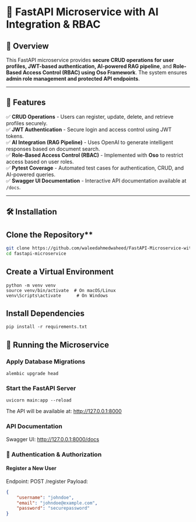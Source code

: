 # 🚀 FastAPI Microservice with AI Integration & RBAC

## 📖 Overview

This FastAPI microservice provides **secure CRUD operations for user profiles, JWT-based authentication, AI-powered RAG pipeline**, and **Role-Based Access Control (RBAC) using Oso Framework**. The system ensures **admin role management and protected API endpoints**.

---

## 📌 Features

✅ **CRUD Operations** - Users can register, update, delete, and retrieve profiles securely.  
✅ **JWT Authentication** - Secure login and access control using JWT tokens.  
✅ **AI Integration (RAG Pipeline)** - Uses OpenAI to generate intelligent responses based on document search.  
✅ **Role-Based Access Control (RBAC)** - Implemented with **Oso** to restrict access based on user roles.  
✅ **Pytest Coverage** - Automated test cases for authentication, CRUD, and AI-powered queries.  
✅ **Swagger UI Documentation** - Interactive API documentation available at `/docs`.

---

## 🛠️ Installation

## Clone the Repository**
```bash
git clone https://github.com/waleedahmedwaheed/FastAPI-Microservice-with-AI-Integration-RBAC.git
cd fastapi-microservice
```

## Create a Virtual Environment

```
python -m venv venv
source venv/bin/activate  # On macOS/Linux
venv\Scripts\activate      # On Windows
```

## Install Dependencies

```
pip install -r requirements.txt
```

## 🚀 Running the Microservice

### Apply Database Migrations

```
alembic upgrade head
```

### Start the FastAPI Server

```
uvicorn main:app --reload
```

The API will be available at: http://127.0.0.1:8000

### API Documentation

Swagger UI: http://127.0.0.1:8000/docs
  
  
### 🔑 Authentication & Authorization

#### Register a New User
Endpoint: POST /register
Payload:

```json
{
    "username": "johndoe",
    "email": "johndoe@example.com",
    "password": "securepassword"
}
```